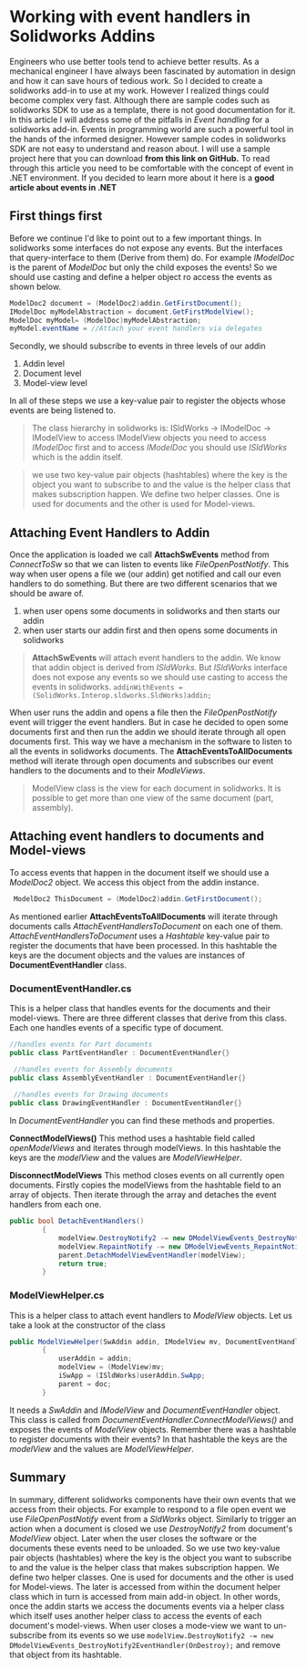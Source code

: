 ﻿# Working with event handlers in Solidworks Addins
Engineers who use better tools tend to achieve better results. As a mechanical engineer I have always been fascinated by automation in design and how it can save hours of tedious work. So I decided to create a solidworks add-in to use at my work. However I realized things could become complex very fast. Although there are sample codes such as solidworks SDK to use as a template, there is not good documentation for it. In this article I will address some of the pitfalls in *Event handling* for a solidworks add-in. 
Events in programming world are such a powerful tool in the hands of the informed designer. However sample codes in solidworks SDK are not easy to understand and reason about. I will use a sample project here that you can download **from this link on GitHub.** To read through this article you need to be comfortable with the concept of event in .NET environment. If you decided to learn more about it here is a **good article about events in .NET**

## First things first
Before we continue I'd like to point out to a few important things. In solidworks some interfaces do not expose any events. But the interfaces that query-interface to them (Derive from them) do. For example *IModelDoc* is the parent of *ModelDoc* but only the child exposes the events! So we should use casting and define a helper object ro access the events as shown below.

```C#
ModelDoc2 document = (ModelDoc2)addin.GetFirstDocument();
IModelDoc myModelAbstraction = document.GetFirstModelView();
ModelDoc myModel= (ModelDoc)myModelAbstraction;
myModel.eventName = //Attach your event handlers via delegates
```

Secondly, we should subscribe to events in three levels of our addin
1. Addin level
2. Document level
3. Model-view level

In all of these steps we use a key-value pair to register the objects whose events are being listened to. 

>The class hierarchy in solidworks is: ISldWorks -> IModelDoc -> IModelView
>to access IModelView objects you need to access *IModelDoc* first and to access *IModelDoc* you should use *ISldWorks* which is the addin itself.

>we use two key-value pair objects (hashtables) where the key is the object you want to subscribe to and the value is the helper class that makes subscription happen. We define two helper classes. One is used for documents and the other is used for Model-views.

## Attaching Event Handlers to Addin 
Once the application is loaded we call **AttachSwEvents** method from *ConnectToSw* so that we can listen to events like *FileOpenPostNotify*. This way when user opens a file we (our addin) get notified and call our even handlers to do something. But there are two different scenarios that we should be aware of.
1. when user opens some documents in solidworks and then starts our addin
2. when user starts our addin first and then opens some documents in solidworks

>**AttachSwEvents** will attach event handlers to the addin. We know that addin object is derived from *ISldWorks*. But *ISldWorks* interface does not expose any events so we should use casting to access the events in solidworks. `addinWithEvents = (SolidWorks.Interop.sldworks.SldWorks)addin;`

When user runs the addin and opens a file then the *FileOpenPostNotify* event will trigger the event handlers. But in case he decided to open some documents first and then run the addin we should iterate through all open documents first. This way we have a mechanism in the software to listen to all the events in solidworks documents. The **AttachEventsToAllDocuments** method will iterate through open documents and subscribes our event handlers to the documents and to their *ModleViews*.

>ModelView class is the view for each document in solidworks. It is possible to get more than one view of the same document (part, assembly).

## Attaching event handlers to documents and Model-views
To access events that happen in the document itself we should use a *ModelDoc2* object. We access this object from the addin instance.

```C#
 ModelDoc2 ThisDocument = (ModelDoc2)addin.GetFirstDocument();
 ```

As mentioned earlier **AttachEventsToAllDocuments** will iterate through documents calls *AttachEventHandlersToDocument* on each one of them. *AttachEventHandlersToDocument* uses a *Hashtable* key-value pair to register the documents that have been processed. In this hashtable the keys are the document objects and the values are instances of **DocumentEventHandler** class.

### DocumentEventHandler.cs
This is a helper class that handles events for the documents and their model-views. There are three different classes that derive from this class. Each one handles events of a specific type of document.

```C#
//handles events for Part documents
public class PartEventHandler : DocumentEventHandler{} 

 //handles events for Assembly documents
public class AssemblyEventHandler : DocumentEventHandler{}
 
 //handles events for Drawing documents
public class DrawingEventHandler : DocumentEventHandler{}
```
In *DocumentEventHandler* you can find these methods and properties.

**ConnectModelViews()**
This method uses a hashtable field called *openModelViews* and iterates through modelViews. In this hashtable the keys are the *modelView* and the values are *ModelViewHelper*.


**DisconnectModelViews**
This method closes events on all currently open documents. Firstly copies the modelViews from the hashtable field to an array of objects. Then iterate through the array and detaches the event handlers from each one. 

```C#
public bool DetachEventHandlers()
        {
            modelView.DestroyNotify2 -= new DModelViewEvents_DestroyNotify2EventHandler(OnDestroy);
            modelView.RepaintNotify -= new DModelViewEvents_RepaintNotifyEventHandler(OnRepaint);
            parent.DetachModelViewEventHandler(modelView);
            return true;
        }
```
         
### ModelViewHelper.cs
This is a helper class to attach event handlers to *ModelView* objects. Let us take a look at the constructor of the class

```C#
public ModelViewHelper(SwAddin addin, IModelView mv, DocumentEventHandler doc)
		{
			userAddin = addin;
			modelView = (ModelView)mv;
			iSwApp = (ISldWorks)userAddin.SwApp;
			parent = doc;
		}
```
It needs a *SwAddin* and *IModelView* and *DocumentEventHandler* object. This class is called from *DocumentEventHandler.ConnectModelViews()* and exposes the events of *ModelView* objects. Remember there was a hashtable to register documents with their events? In that hashtable the keys are the *modelView* and the values are *ModelViewHelper*. 

## Summary
In summary, different solidworks components have their own events that we access from their objects. For example to respond to a file open event we use *FileOpenPostNotify* event from a *SldWorks* object. Similarly to trigger an action when a document is closed we use *DestroyNotify2* from document's *ModelView* object. Later when the user closes the software or the documents these events need to be unloaded. So we use two key-value pair objects (hashtables) where the key is the object you want to subscribe to and the value is the helper class that makes subscription happen. We define two helper classes. One is used for documents and the other is used for Model-views. The later is accessed from within the document helper class which in turn is accessed from main add-in object. In other words, once the addin starts we access the documents events via a helper class which itself uses another helper class to access the events of each document's model-views. When user closes a mode-view we want to un-subscribe from its events so we use `modelView.DestroyNotify2 -= new DModelViewEvents_DestroyNotify2EventHandler(OnDestroy);` and remove that object from its hashtable.
